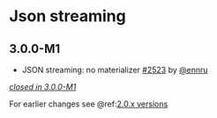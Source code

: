 # Json streaming

## 3.0.0-M1

- JSON streaming: no materializer [#2523](https://github.com/akka/alpakka/issues/2523) by [@ennru](https://github.com/ennru)

[*closed in 3.0.0-M1*](https://github.com/akka/alpakka/issues?q=is%3Aclosed+milestone%3A3.0.0-M1+label%3Ap%3Ajson-streaming)

For earlier changes see @ref:[2.0.x versions](../2.0.x/json-streaming.md)
